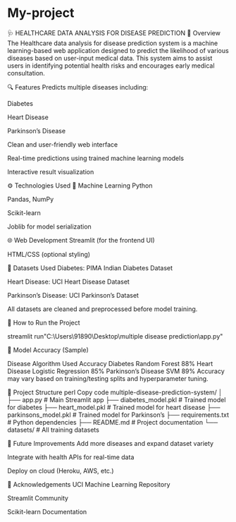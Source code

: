 # My-project
🩺 HEALTHCARE DATA ANALYSIS FOR DISEASE PREDICTION 
📘 Overview
The Healthcare data analysis for disease prediction system  is a machine learning-based web application designed to predict the likelihood of various diseases based on user-input medical data. This system aims to assist users in identifying potential health risks and encourages early medical consultation.

🔍 Features
Predicts multiple diseases including:

Diabetes

Heart Disease

Parkinson’s Disease

Clean and user-friendly web interface

Real-time predictions using trained machine learning models

Interactive result visualization

⚙️ Technologies Used
🧠 Machine Learning
Python

Pandas, NumPy

Scikit-learn

Joblib for model serialization

🌐 Web Development
Streamlit (for the frontend UI)

HTML/CSS (optional styling)

🧪 Datasets Used
Diabetes: PIMA Indian Diabetes Dataset

Heart Disease: UCI Heart Disease Dataset

Parkinson’s Disease: UCI Parkinson’s Dataset

All datasets are cleaned and preprocessed before model training.

🚀 How to Run the Project

 streamlit run"C:\Users\91890\Desktop\multiple disease prediction\app.py"

🧠 Model Accuracy (Sample)

Disease	Algorithm Used	Accuracy
Diabetes	Random Forest	88%
Heart Disease	Logistic Regression	85%
Parkinson’s Disease	SVM	89%
Accuracy may vary based on training/testing splits and hyperparameter tuning.

📂 Project Structure
perl
Copy code
multiple-disease-prediction-system/
│
├── app.py                     # Main Streamlit app
├── diabetes_model.pkl         # Trained model for diabetes
├── heart_model.pkl            # Trained model for heart disease
├── parkinsons_model.pkl       # Trained model for Parkinson’s
├── requirements.txt           # Python dependencies
├── README.md                  # Project documentation
└── datasets/                  # All training datasets




📌 Future Improvements
Add more diseases and expand dataset variety

Integrate with health APIs for real-time data

Deploy on cloud (Heroku, AWS, etc.)




🙌 Acknowledgements
UCI Machine Learning Repository

Streamlit Community

Scikit-learn Documentation

